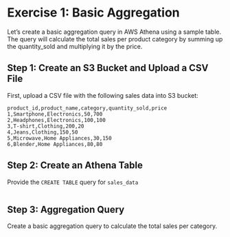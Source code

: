 # Exercise 1: Basic Aggregation

Let’s create a basic aggregation query in AWS Athena using a sample table. The query will calculate the total sales per product category by summing up the quantity_sold and multiplying it by the price.

## Step 1: Create an S3 Bucket and Upload a CSV File

First, upload a CSV file with the following sales data into S3 bucket:

```
product_id,product_name,category,quantity_sold,price
1,Smartphone,Electronics,50,700
2,Headphones,Electronics,100,100
3,T-shirt,Clothing,200,20
4,Jeans,Clothing,150,50
5,Microwave,Home Appliances,30,150
6,Blender,Home Appliances,80,80
```

## Step 2: Create an Athena Table

Provide the `CREATE TABLE` query for `sales_data`

```
```

## Step 3: Aggregation Query

Create a basic aggregation query to calculate the total sales per category.

```
```
